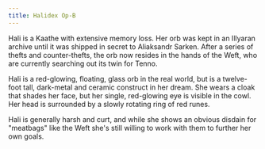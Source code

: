 ```yaml
---
title: Halidex Op-B
---
```

Hali is a Kaathe with extensive memory loss. Her orb was kept in an Illyaran archive until it was shipped in secret to Aliaksandr Sarken. After a series of thefts and counter-thefts, the orb now resides in the hands of the Weft, who are currently searching out its twin for Tenno.

Hali is a red-glowing, floating, glass orb in the real world, but is a twelve-foot tall, dark-metal and ceramic construct in her dream. She wears a cloak that shades her face, but her single, red-glowing eye is visible in the cowl. Her head is surrounded by a slowly rotating ring of red runes.

Hali is generally harsh and curt, and while she shows an obvious disdain for "meatbags" like the Weft she's still willing to work with them to further her own goals.
